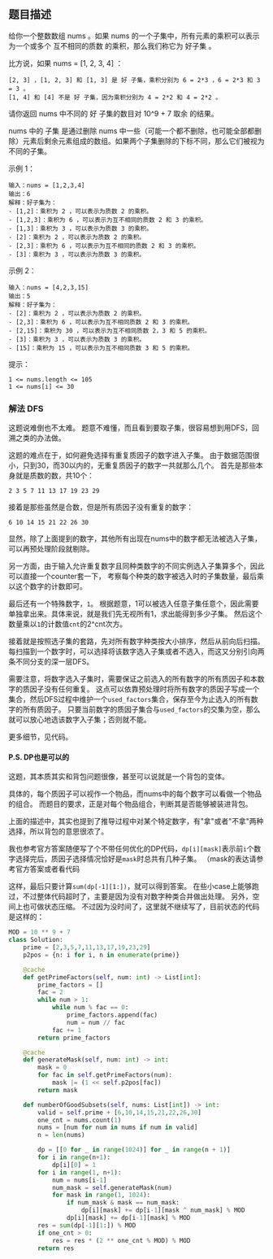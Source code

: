 ## 题目描述
给你一个整数数组 nums 。如果 nums 的一个子集中，所有元素的乘积可以表示为一个或多个 互不相同的质数 的乘积，那么我们称它为 好子集 。

比方说，如果 nums = [1, 2, 3, 4] ：
```
[2, 3] ，[1, 2, 3] 和 [1, 3] 是 好 子集，乘积分别为 6 = 2*3 ，6 = 2*3 和 3 = 3 。
[1, 4] 和 [4] 不是 好 子集，因为乘积分别为 4 = 2*2 和 4 = 2*2 。
```
请你返回 nums 中不同的 好 子集的数目对 10^9 + 7 取余 的结果。

nums 中的 子集 是通过删除 nums 中一些（可能一个都不删除，也可能全部都删除）元素后剩余元素组成的数组。如果两个子集删除的下标不同，那么它们被视为不同的子集。

示例 1：
```
输入：nums = [1,2,3,4]
输出：6
解释：好子集为：
- [1,2]：乘积为 2 ，可以表示为质数 2 的乘积。
- [1,2,3]：乘积为 6 ，可以表示为互不相同的质数 2 和 3 的乘积。
- [1,3]：乘积为 3 ，可以表示为质数 3 的乘积。
- [2]：乘积为 2 ，可以表示为质数 2 的乘积。
- [2,3]：乘积为 6 ，可以表示为互不相同的质数 2 和 3 的乘积。
- [3]：乘积为 3 ，可以表示为质数 3 的乘积。
```
示例 2：
```
输入：nums = [4,2,3,15]
输出：5
解释：好子集为：
- [2]：乘积为 2 ，可以表示为质数 2 的乘积。
- [2,3]：乘积为 6 ，可以表示为互不相同质数 2 和 3 的乘积。
- [2,15]：乘积为 30 ，可以表示为互不相同质数 2，3 和 5 的乘积。
- [3]：乘积为 3 ，可以表示为质数 3 的乘积。
- [15]：乘积为 15 ，可以表示为互不相同质数 3 和 5 的乘积。
```

提示：
```
1 <= nums.length <= 105
1 <= nums[i] <= 30
```

### 解法 DFS
这题说难倒也不太难。
题意不难懂，而且看到要取子集，很容易想到用DFS，回溯之类的办法做。

这题的难点在于，如何避免选择有重复质因子的数字进入子集。
由于数据范围很小，只到30，而30以内的，无重复质因子的数字一共就那么几个。
首先是那些本身就是质数的数，共10个：
```text
2 3 5 7 11 13 17 19 23 29
```
接着是那些虽然是合数，但是所有质因子没有重复的数字：
```text
6 10 14 15 21 22 26 30
```

显然，除了上面提到的数字，其他所有出现在nums中的数字都无法被选入子集，可以再预处理阶段就剔除。

另一方面，由于输入允许重复数字且同种类数字的不同实例选入子集算多个，因此可以直接一个counter套一下，
考察每个种类的数字被选入时的子集数量，最后乘以这个数字的计数即可。

最后还有一个特殊数字，`1`。
根据题意，1可以被选入任意子集任意个，因此需要单独拿出来。具体来说，就是我们先无视所有1，求出能得到多少子集。
然后这个数量乘以`1`的计数值`cnt`的2^cnt次方。

接着就是按照选子集的套路，先对所有数字种类按大小排序，然后从前向后扫描。
每扫描到一个数字时，可以选择将该数字选入子集或者不选入，而这又分别引向两条不同分支的深一层DFS。

需要注意，将数字选入子集时，需要保证之前选入的所有数字的所有质因子和本数字的质因子没有任何重复。
这点可以依靠预处理时将所有数字的质因子写成一个集合，然后DFS过程中维护一个`used_factors`集合，保存至今为止选入的所有数字的所有质因子。
只要当前数字的质因子集合与`used_factors`的交集为空，那么就可以放心地选该数字入子集；否则就不能。

更多细节，见代码。

#### P.S. DP也是可以的
这题，其本质其实和背包问题很像，甚至可以说就是一个背包的变体。

具体的，每个质因子可以视作一个物品，而nums中的每个数字可以看做一个物品的组合。
而题目的要求，正是对每个物品组合，判断其是否能够被装进背包。

上面的描述中，其实也提到了推导过程中对某个特定数字，有"拿"或者"不拿"两种选择，所以背包的意思很浓了。

我也参考官方答案随便写了个不带任何优化的DP代码，`dp[i][mask]`表示前`i`个数字选择完后，质因子选择情况恰好是`mask`时总共有几种子集。
（mask的表达请参考官方答案或者看代码

这样，最后只要计算`sum(dp[-1][1:])`，就可以得到答案。
在些小case上能够跑过，不过整体代码超时了，主要是因为没有对数字种类合并做出处理。
另外，空间上也可做状态压缩。
不过因为没时间了，这里就不继续写了，目前状态的代码是这样的：
```python
MOD = 10 ** 9 + 7
class Solution:
    prime = [2,3,5,7,11,13,17,19,23,29]
    p2pos = {n: i for i, n in enumerate(prime)}

    @cache
    def getPrimeFactors(self, num: int) -> List[int]:
        prime_factors = []
        fac = 2
        while num > 1:
            while num % fac == 0:
                prime_factors.append(fac)
                num = num // fac
            fac += 1
        return prime_factors

    @cache
    def generateMask(self, num: int) -> int:
        mask = 0
        for fac in self.getPrimeFactors(num):
            mask |= (1 << self.p2pos[fac])
        return mask

    def numberOfGoodSubsets(self, nums: List[int]) -> int:
        valid = self.prime + [6,10,14,15,21,22,26,30]
        one_cnt = nums.count(1)
        nums = [num for num in nums if num in valid]
        n = len(nums)

        dp = [[0 for _ in range(1024)] for _ in range(n + 1)]
        for i in range(n+1):
            dp[i][0] = 1
        for i in range(1, n+1):
            num = nums[i-1]
            num_mask = self.generateMask(num)
            for mask in range(1, 1024):
                if num_mask & mask == num_mask:
                    dp[i][mask] += dp[i-1][mask ^ num_mask] % MOD
                dp[i][mask] += dp[i-1][mask] % MOD
        res = sum(dp[-1][1:]) % MOD
        if one_cnt > 0:
            res = res * (2 ** one_cnt % MOD) % MOD
        return res
```